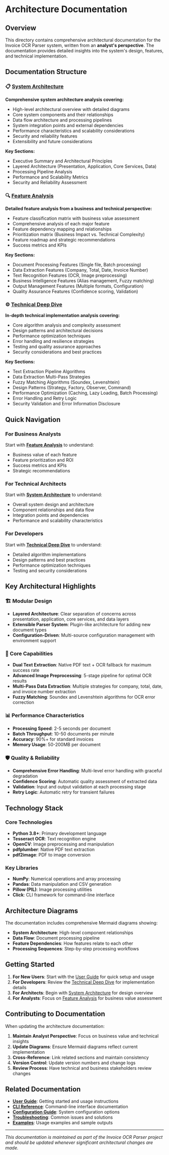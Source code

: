 # Architecture Documentation

## Overview

This directory contains comprehensive architectural documentation for the Invoice OCR Parser system, written from an **analyst's perspective**. The documentation provides detailed insights into the system's design, features, and technical implementation.

## Documentation Structure

### 📋 [System Architecture](./system_architecture.md)
**Comprehensive system architecture analysis covering:**
- High-level architectural overview with detailed diagrams
- Core system components and their relationships
- Data flow architecture and processing pipelines
- System integration points and external dependencies
- Performance characteristics and scalability considerations
- Security and reliability features
- Extensibility and future considerations

**Key Sections:**
- Executive Summary and Architectural Principles
- Layered Architecture (Presentation, Application, Core Services, Data)
- Processing Pipeline Analysis
- Performance and Scalability Metrics
- Security and Reliability Assessment

### 🔍 [Feature Analysis](./feature_analysis.md)
**Detailed feature analysis from a business and technical perspective:**
- Feature classification matrix with business value assessment
- Comprehensive analysis of each major feature
- Feature dependency mapping and relationships
- Prioritization matrix (Business Impact vs. Technical Complexity)
- Feature roadmap and strategic recommendations
- Success metrics and KPIs

**Key Sections:**
- Document Processing Features (Single file, Batch processing)
- Data Extraction Features (Company, Total, Date, Invoice Number)
- Text Recognition Features (OCR, Image preprocessing)
- Business Intelligence Features (Alias management, Fuzzy matching)
- Output Management Features (Multiple formats, Configuration)
- Quality Assurance Features (Confidence scoring, Validation)

### ⚙️ [Technical Deep Dive](./technical_deep_dive.md)
**In-depth technical implementation analysis covering:**
- Core algorithm analysis and complexity assessment
- Design patterns and architectural decisions
- Performance optimization techniques
- Error handling and resilience strategies
- Testing and quality assurance approaches
- Security considerations and best practices

**Key Sections:**
- Text Extraction Pipeline Algorithms
- Data Extraction Multi-Pass Strategies
- Fuzzy Matching Algorithms (Soundex, Levenshtein)
- Design Patterns (Strategy, Factory, Observer, Command)
- Performance Optimization (Caching, Lazy Loading, Batch Processing)
- Error Handling and Retry Logic
- Security Validation and Error Information Disclosure

## Quick Navigation

### For Business Analysts
Start with **[Feature Analysis](./feature_analysis.md)** to understand:
- Business value of each feature
- Feature prioritization and ROI
- Success metrics and KPIs
- Strategic recommendations

### For Technical Architects
Start with **[System Architecture](./system_architecture.md)** to understand:
- Overall system design and architecture
- Component relationships and data flow
- Integration points and dependencies
- Performance and scalability characteristics

### For Developers
Start with **[Technical Deep Dive](./technical_deep_dive.md)** to understand:
- Detailed algorithm implementations
- Design patterns and best practices
- Performance optimization techniques
- Testing and security considerations

## Key Architectural Highlights

### 🏗️ Modular Design
- **Layered Architecture**: Clear separation of concerns across presentation, application, core services, and data layers
- **Extensible Parser System**: Plugin-like architecture for adding new document types
- **Configuration-Driven**: Multi-source configuration management with environment support

### 🔧 Core Capabilities
- **Dual Text Extraction**: Native PDF text + OCR fallback for maximum success rate
- **Advanced Image Preprocessing**: 5-stage pipeline for optimal OCR results
- **Multi-Pass Data Extraction**: Multiple strategies for company, total, date, and invoice number extraction
- **Fuzzy Matching**: Soundex and Levenshtein algorithms for OCR error correction

### 📊 Performance Characteristics
- **Processing Speed**: 2-5 seconds per document
- **Batch Throughput**: 10-50 documents per minute
- **Accuracy**: 90%+ for standard invoices
- **Memory Usage**: 50-200MB per document

### 🛡️ Quality & Reliability
- **Comprehensive Error Handling**: Multi-level error handling with graceful degradation
- **Confidence Scoring**: Automatic quality assessment of extracted data
- **Validation**: Input and output validation at each processing stage
- **Retry Logic**: Automatic retry for transient failures

## Technology Stack

### Core Technologies
- **Python 3.8+**: Primary development language
- **Tesseract OCR**: Text recognition engine
- **OpenCV**: Image preprocessing and manipulation
- **pdfplumber**: Native PDF text extraction
- **pdf2image**: PDF to image conversion

### Key Libraries
- **NumPy**: Numerical operations and array processing
- **Pandas**: Data manipulation and CSV generation
- **Pillow (PIL)**: Image processing utilities
- **Click**: CLI framework for command-line interface

## Architecture Diagrams

The documentation includes comprehensive Mermaid diagrams showing:
- **System Architecture**: High-level component relationships
- **Data Flow**: Document processing pipeline
- **Feature Dependencies**: How features relate to each other
- **Processing Sequences**: Step-by-step processing workflows

## Getting Started

1. **For New Users**: Start with the [User Guide](../user_guide.md) for quick setup and usage
2. **For Developers**: Review the [Technical Deep Dive](./technical_deep_dive.md) for implementation details
3. **For Architects**: Begin with [System Architecture](./system_architecture.md) for design overview
4. **For Analysts**: Focus on [Feature Analysis](./feature_analysis.md) for business value assessment

## Contributing to Documentation

When updating the architecture documentation:

1. **Maintain Analyst Perspective**: Focus on business value and technical insights
2. **Update Diagrams**: Ensure Mermaid diagrams reflect current implementation
3. **Cross-Reference**: Link related sections and maintain consistency
4. **Version Control**: Update version numbers and change logs
5. **Review Process**: Have technical and business stakeholders review changes

## Related Documentation

- **[User Guide](../user_guide.md)**: Getting started and usage instructions
- **[CLI Reference](../cli_reference.md)**: Command-line interface documentation
- **[Configuration Guide](../configuration.md)**: System configuration options
- **[Troubleshooting](../troubleshooting.md)**: Common issues and solutions
- **[Examples](../examples.md)**: Usage examples and sample outputs

---

*This documentation is maintained as part of the Invoice OCR Parser project and should be updated whenever significant architectural changes are made.*
